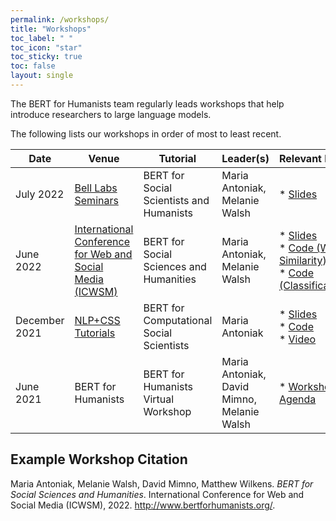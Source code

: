 ```yaml
---
permalink: /workshops/
title: "Workshops"
toc_label: " "
toc_icon: "star"
toc_sticky: true
toc: false
layout: single
---
```


The BERT for Humanists team regularly leads workshops that help introduce researchers to large language models.

The following lists our workshops in order of most to least recent.

| Date          | Venue                                                                                                                   | Tutorial                                 | Leader(s)                                  | Relevant Links                                                                                                                                                                                                                                                                                               |
|---------------|---------------------------|-----------|--------------------------------|--------------------------------------------------------------|
| July 2022     | [Bell Labs Seminars](https://social-dynamics.net/seminars.html)                                                         | BERT for Social Scientists and Humanists | Maria Antoniak, Melanie Walsh              | * [Slides](https://docs.google.com/presentation/d/1PwibAk_Fvnk-sCfZ0C5-4UYvqGUEU969FAyFsdDuGyU/edit#slide=id.p1)                                                                                                                                                                                      |
| June 2022     | [International Conference for Web and Social Media (ICWSM)](https://www.icwsm.org/2022/index.html/#tutorials-schedule) | BERT for Social Sciences and Humanities  | Maria Antoniak, Melanie Walsh              |* [Slides](https://bit.ly/icwsm-bert-slides)<br>* [Code (Word Similarity)](https://bit.ly/icwsm-bert-similarity)<br>* [Code (Classification)](https://bit.ly/icwsm-bert-classify)       |
| December 2021 | [NLP+CSS Tutorials](https://nlp-css-201-tutorials.github.io/nlp-css-201-tutorials/)                                     | BERT for Computational Social Scientists | Maria Antoniak                             | * [Slides](https://docs.google.com/presentation/d/1HGWnLkv7_2fST9tFVbvQbY-rN4aTMjJW/edit#slide=id.p1)<br>* [Code](https://colab.research.google.com/drive/1ih6ETBCU2Dqr1_aTPgjS_Ww3xXVswIO0?usp=sharing)<br>* [Video](https://www.youtube.com/watch?v=UmyOhl9AciI&ab_channel=NLPandCSS201%3ABeyondtheBasics)  |
| June 2021     | BERT for Humanists                                                                                                      | BERT for Humanists Virtual Workshop      | Maria Antoniak, David Mimno, Melanie Walsh | * [Workshop Agenda](https://docs.google.com/document/d/1FreCUwtZVsekEvSwIQMh-G7N4GPQFHsLeXhCXzXT1xY/edit?usp=sharing)                                                                                                                                                                                 |


## Example Workshop Citation

Maria Antoniak, Melanie Walsh, David Mimno, Matthew Wilkens. *BERT for Social Sciences and Humanities*. International Conference for Web and Social Media (ICWSM), 2022. http://www.bertforhumanists.org/.
